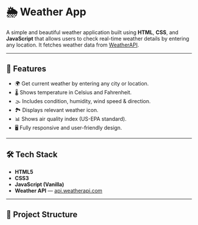 # 🌦️ Weather App

A simple and beautiful weather application built using **HTML**, **CSS**, and **JavaScript** that allows users to check real-time weather details by entering any location. It fetches weather data from [WeatherAPI](https://www.weatherapi.com/).

---

## 🚀 Features

- 🌍 Get current weather by entering any city or location.
- 🌡️ Shows temperature in Celsius and Fahrenheit.
- 🌫️ Includes condition, humidity, wind speed & direction.
- 🏞️ Displays relevant weather icon.
- 📊 Shows air quality index (US-EPA standard).
- 🖥️ Fully responsive and user-friendly design.


---

## 🛠️ Tech Stack

- **HTML5**
- **CSS3**
- **JavaScript (Vanilla)**
- **Weather API** — [api.weatherapi.com](https://www.weatherapi.com/)

---

## 📂 Project Structure

